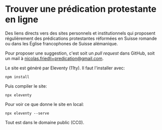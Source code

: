 # Trouver une prédication protestante en ligne

Des liens directs vers des sites personnels et institutionnels qui proposent régulièrement des prédications protestantes réformées en Suisse romande ou dans les Église francophones de Suisse alémanique.

Pour proposer une suggestion, c'est soit un *pull request* dans GitHub, soit un mail à nicolas.friedli+predication@gmail.com.

Le site est généré par Eleventy (11ty). Il faut l'installer avec:

    npm install

Puis compiler le site:

    npx eleventy

Pour voir ce que donne le site en local:

    npx eleventy --serve

Tout est dans le domaine public (CC0).
